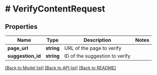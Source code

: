 # # VerifyContentRequest

## Properties

Name | Type | Description | Notes
------------ | ------------- | ------------- | -------------
**page_url** | **string** | URL of the page to verify |
**suggestion_id** | **string** | ID of the suggestion to verify |

[[Back to Model list]](../../README.md#models) [[Back to API list]](../../README.md#endpoints) [[Back to README]](../../README.md)
